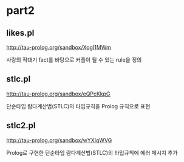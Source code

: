 # part2

## likes.pl
http://tau-prolog.org/sandbox/XogI1MWm

사랑의 작대기 fact를 바탕으로 커플이 될 수 있는 rule을 정의

## stlc.pl
http://tau-prolog.org/sandbox/eQPcKkpG

단순타입 람다계산법(STLC)의 타입규칙을 Prolog 규칙으로 표현

## stlc2.pl
http://tau-prolog.org/sandbox/wYXIqWVG

Prolog로 구현한 단순타입 람다계산법(STLC)의 타입규칙에 에러 메시지 추가
